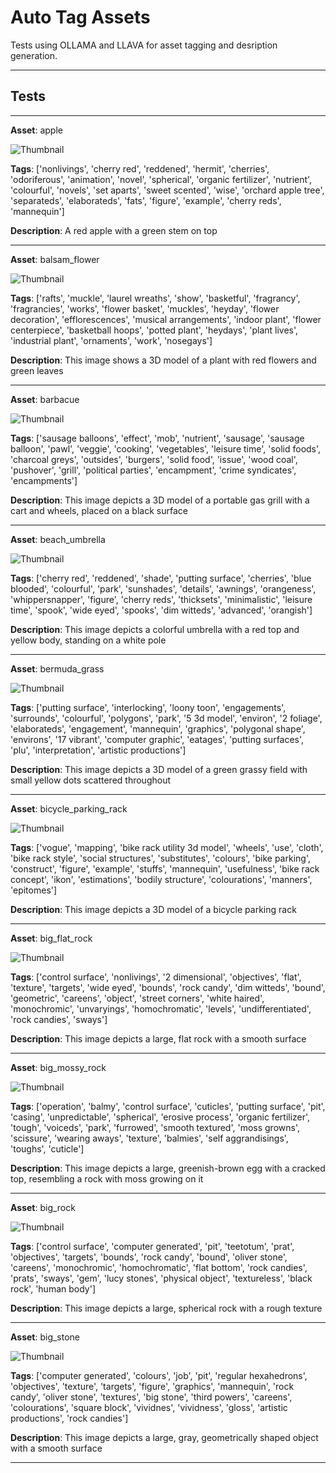 # Auto Tag Assets

Tests using OLLAMA and LLAVA for asset tagging and desription generation.

---

## Tests

---



**Asset**: apple

![Thumbnail](packs/genesis_city/assets/apple/thumbnail.png)   

**Tags**: ['nonlivings', 'cherry red', 'reddened', 'hermit', 'cherries', 'odoriferous', 'animation', 'novel', 'spherical', 'organic fertilizer', 'nutrient', 'colourful', 'novels', 'set aparts', 'sweet scented', 'wise', 'orchard apple tree', 'separateds', 'elaborateds', 'fats', 'figure', 'example', 'cherry reds', 'mannequin']

**Description**: A red apple with a green stem on top

---



**Asset**: balsam_flower

![Thumbnail](packs/genesis_city/assets/balsam_flower/thumbnail.png)   

**Tags**: ['rafts', 'muckle', 'laurel wreaths', 'show', 'basketful', 'fragrancy', 'fragrancies', 'works', 'flower basket', 'muckles', 'heyday', 'flower decoration', 'efflorescences', 'musical arrangements', 'indoor plant', 'flower centerpiece', 'basketball hoops', 'potted plant', 'heydays', 'plant lives', 'industrial plant', 'ornaments', 'work', 'nosegays']

**Description**: This image shows a 3D model of a plant with red flowers and green leaves

---



**Asset**: barbacue

![Thumbnail](packs/genesis_city/assets/barbacue/thumbnail.png)   

**Tags**: ['sausage balloons', 'effect', 'mob', 'nutrient', 'sausage', 'sausage balloon', 'pawl', 'veggie', 'cooking', 'vegetables', 'leisure time', 'solid foods', 'charcoal greys', 'outsides', 'burgers', 'solid food', 'issue', 'wood coal', 'pushover', 'grill', 'political parties', 'encampment', 'crime syndicates', 'encampments']

**Description**: This image depicts a 3D model of a portable gas grill with a cart and wheels, placed on a black surface

---



**Asset**: beach_umbrella

![Thumbnail](packs/genesis_city/assets/beach_umbrella/thumbnail.png)   

**Tags**: ['cherry red', 'reddened', 'shade', 'putting surface', 'cherries', 'blue blooded', 'colourful', 'park', 'sunshades', 'details', 'awnings', 'orangeness', 'whippersnapper', 'figure', 'cherry reds', 'thicksets', 'minimalistic', 'leisure time', 'spook', 'wide eyed', 'spooks', 'dim witteds', 'advanced', 'orangish']

**Description**: This image depicts a colorful umbrella with a red top and yellow body, standing on a white pole

---



**Asset**: bermuda_grass

![Thumbnail](packs/genesis_city/assets/bermuda_grass/thumbnail.png)   

**Tags**: ['putting surface', 'interlocking', 'loony toon', 'engagements', 'surrounds', 'colourful', 'polygons', 'park', '5 3d model', 'environ', '2 foliage', 'elaborateds', 'engagement', 'mannequin', 'graphics', 'polygonal shape', 'environs', '17 vibrant', 'computer graphic', 'eatages', 'putting surfaces', 'plu', 'interpretation', 'artistic productions']

**Description**: This image depicts a 3D model of a green grassy field with small yellow dots scattered throughout

---



**Asset**: bicycle_parking_rack

![Thumbnail](packs/genesis_city/assets/bicycle_parking_rack/thumbnail.png)   

**Tags**: ['vogue', 'mapping', 'bike rack utility 3d model', 'wheels', 'use', 'cloth', 'bike rack style', 'social structures', 'substitutes', 'colours', 'bike parking', 'construct', 'figure', 'example', 'stuffs', 'mannequin', 'usefulness', 'bike rack concept', 'ikon', 'estimations', 'bodily structure', 'colourations', 'manners', 'epitomes']

**Description**: This image depicts a 3D model of a bicycle parking rack

---



**Asset**: big_flat_rock

![Thumbnail](packs/genesis_city/assets/big_flat_rock/thumbnail.png)   

**Tags**: ['control surface', 'nonlivings', '2 dimensional', 'objectives', 'flat', 'texture', 'targets', 'wide eyed', 'bounds', 'rock candy', 'dim witteds', 'bound', 'geometric', 'careens', 'object', 'street corners', 'white haired', 'monochromic', 'unvaryings', 'homochromatic', 'levels', 'undifferentiated', 'rock candies', 'sways']

**Description**: This image depicts a large, flat rock with a smooth surface

---



**Asset**: big_mossy_rock

![Thumbnail](packs/genesis_city/assets/big_mossy_rock/thumbnail.png)   

**Tags**: ['operation', 'balmy', 'control surface', 'cuticles', 'putting surface', 'pit', 'casing', 'unpredictable', 'spherical', 'erosive process', 'organic fertilizer', 'tough', 'voiceds', 'park', 'furrowed', 'smooth textured', 'moss growns', 'scissure', 'wearing aways', 'texture', 'balmies', 'self aggrandisings', 'toughs', 'cuticle']

**Description**: This image depicts a large, greenish-brown egg with a cracked top, resembling a rock with moss growing on it

---



**Asset**: big_rock

![Thumbnail](packs/genesis_city/assets/big_rock/thumbnail.png)   

**Tags**: ['control surface', 'computer generated', 'pit', 'teetotum', 'prat', 'objectives', 'targets', 'bounds', 'rock candy', 'bound', 'oliver stone', 'careens', 'monochromic', 'homochromatic', 'flat bottom', 'rock candies', 'prats', 'sways', 'gem', 'lucy stones', 'physical object', 'textureless', 'black rock', 'human body']

**Description**: This image depicts a large, spherical rock with a rough texture

---



**Asset**: big_stone

![Thumbnail](packs/genesis_city/assets/big_stone/thumbnail.png)   

**Tags**: ['computer generated', 'colours', 'job', 'pit', 'regular hexahedrons', 'objectives', 'texture', 'targets', 'figure', 'graphics', 'mannequin', 'rock candy', 'oliver stone', 'textures', 'big stone', 'third powers', 'careens', 'colourations', 'square block', 'vividnes', 'vividness', 'gloss', 'artistic productions', 'rock candies']

**Description**: This image depicts a large, gray, geometrically shaped object with a smooth surface

---

